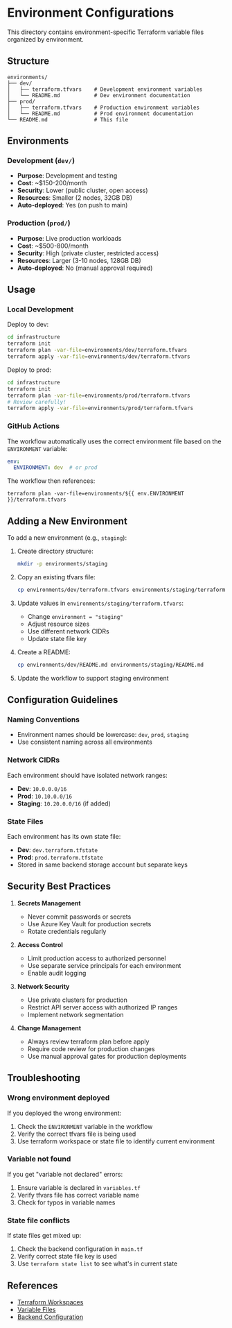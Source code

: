 # Environment Configurations

This directory contains environment-specific Terraform variable files organized by environment.

## Structure

```
environments/
├── dev/
│   ├── terraform.tfvars    # Development environment variables
│   └── README.md           # Dev environment documentation
├── prod/
│   ├── terraform.tfvars    # Production environment variables
│   └── README.md           # Prod environment documentation
└── README.md               # This file
```

## Environments

### Development (`dev/`)
- **Purpose**: Development and testing
- **Cost**: ~$150-200/month
- **Security**: Lower (public cluster, open access)
- **Resources**: Smaller (2 nodes, 32GB DB)
- **Auto-deployed**: Yes (on push to main)

### Production (`prod/`)
- **Purpose**: Live production workloads
- **Cost**: ~$500-800/month
- **Security**: High (private cluster, restricted access)
- **Resources**: Larger (3-10 nodes, 128GB DB)
- **Auto-deployed**: No (manual approval required)

## Usage

### Local Development

Deploy to dev:
```bash
cd infrastructure
terraform init
terraform plan -var-file=environments/dev/terraform.tfvars
terraform apply -var-file=environments/dev/terraform.tfvars
```

Deploy to prod:
```bash
cd infrastructure
terraform init
terraform plan -var-file=environments/prod/terraform.tfvars
# Review carefully!
terraform apply -var-file=environments/prod/terraform.tfvars
```

### GitHub Actions

The workflow automatically uses the correct environment file based on the `ENVIRONMENT` variable:

```yaml
env:
  ENVIRONMENT: dev  # or prod
```

The workflow then references:
```
terraform plan -var-file=environments/${{ env.ENVIRONMENT }}/terraform.tfvars
```

## Adding a New Environment

To add a new environment (e.g., `staging`):

1. Create directory structure:
   ```bash
   mkdir -p environments/staging
   ```

2. Copy an existing tfvars file:
   ```bash
   cp environments/dev/terraform.tfvars environments/staging/terraform.tfvars
   ```

3. Update values in `environments/staging/terraform.tfvars`:
   - Change `environment = "staging"`
   - Adjust resource sizes
   - Use different network CIDRs
   - Update state file key

4. Create a README:
   ```bash
   cp environments/dev/README.md environments/staging/README.md
   ```

5. Update the workflow to support staging environment

## Configuration Guidelines

### Naming Conventions
- Environment names should be lowercase: `dev`, `prod`, `staging`
- Use consistent naming across all environments

### Network CIDRs
Each environment should have isolated network ranges:
- **Dev**: `10.0.0.0/16`
- **Prod**: `10.10.0.0/16`
- **Staging**: `10.20.0.0/16` (if added)

### State Files
Each environment has its own state file:
- **Dev**: `dev.terraform.tfstate`
- **Prod**: `prod.terraform.tfstate`
- Stored in same backend storage account but separate keys

## Security Best Practices

1. **Secrets Management**
   - Never commit passwords or secrets
   - Use Azure Key Vault for production secrets
   - Rotate credentials regularly

2. **Access Control**
   - Limit production access to authorized personnel
   - Use separate service principals for each environment
   - Enable audit logging

3. **Network Security**
   - Use private clusters for production
   - Restrict API server access with authorized IP ranges
   - Implement network segmentation

4. **Change Management**
   - Always review terraform plan before apply
   - Require code review for production changes
   - Use manual approval gates for production deployments

## Troubleshooting

### Wrong environment deployed
If you deployed the wrong environment:
1. Check the `ENVIRONMENT` variable in the workflow
2. Verify the correct tfvars file is being used
3. Use terraform workspace or state file to identify current environment

### Variable not found
If you get "variable not declared" errors:
1. Ensure variable is declared in `variables.tf`
2. Verify tfvars file has correct variable name
3. Check for typos in variable names

### State file conflicts
If state files get mixed up:
1. Check the backend configuration in `main.tf`
2. Verify correct state file key is used
3. Use `terraform state list` to see what's in current state

## References

- [Terraform Workspaces](https://developer.hashicorp.com/terraform/language/state/workspaces)
- [Variable Files](https://developer.hashicorp.com/terraform/language/values/variables#variable-definitions-tfvars-files)
- [Backend Configuration](https://developer.hashicorp.com/terraform/language/settings/backends/azurerm)
